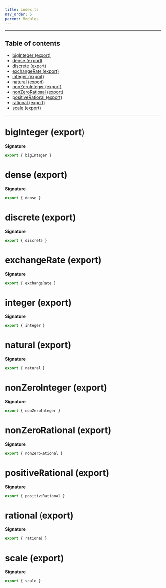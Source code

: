 ```yaml
---
title: index.ts
nav_order: 5
parent: Modules
---
```


---

<h2 class="text-delta">Table of contents</h2>

- [bigInteger (export)](#biginteger-export)
- [dense (export)](#dense-export)
- [discrete (export)](#discrete-export)
- [exchangeRate (export)](#exchangerate-export)
- [integer (export)](#integer-export)
- [natural (export)](#natural-export)
- [nonZeroInteger (export)](#nonzerointeger-export)
- [nonZeroRational (export)](#nonzerorational-export)
- [positiveRational (export)](#positiverational-export)
- [rational (export)](#rational-export)
- [scale (export)](#scale-export)

---

# bigInteger (export)

**Signature**

```ts
export { bigInteger }
```

# dense (export)

**Signature**

```ts
export { dense }
```

# discrete (export)

**Signature**

```ts
export { discrete }
```

# exchangeRate (export)

**Signature**

```ts
export { exchangeRate }
```

# integer (export)

**Signature**

```ts
export { integer }
```

# natural (export)

**Signature**

```ts
export { natural }
```

# nonZeroInteger (export)

**Signature**

```ts
export { nonZeroInteger }
```

# nonZeroRational (export)

**Signature**

```ts
export { nonZeroRational }
```

# positiveRational (export)

**Signature**

```ts
export { positiveRational }
```

# rational (export)

**Signature**

```ts
export { rational }
```

# scale (export)

**Signature**

```ts
export { scale }
```
